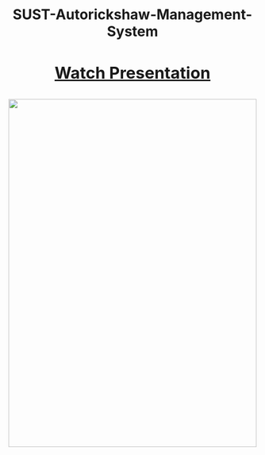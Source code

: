 

<div align="center">
<h1>SUST-Autorickshaw-Management-System<h1>
<a href = "https://www.canva.com/design/DAFdLUP91jE/O0KgMU7WQ0b_PyoYOm4iWA/view?utm_content=DAFdLUP91jE&utm_campaign=designshare&utm_medium=link&utm_source=publishsharelink"><h3>Watch Presentation</h3></a>
<a href = "https://www.canva.com/design/DAFdLUP91jE/O0KgMU7WQ0b_PyoYOm4iWA/view?utm_content=DAFdLUP91jE&utm_campaign=designshare&utm_medium=link&utm_source=publishsharelink"><img src="Diagrams/SUST.png" width="500" height="700"></a>
</div>
